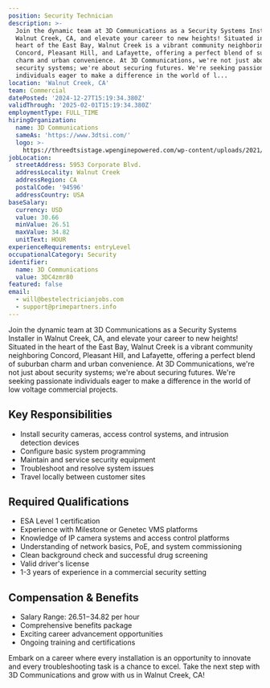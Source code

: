 ```yaml
---
position: Security Technician
description: >-
  Join the dynamic team at 3D Communications as a Security Systems Installer in
  Walnut Creek, CA, and elevate your career to new heights! Situated in the
  heart of the East Bay, Walnut Creek is a vibrant community neighboring
  Concord, Pleasant Hill, and Lafayette, offering a perfect blend of suburban
  charm and urban convenience. At 3D Communications, we're not just about
  security systems; we're about securing futures. We're seeking passionate
  individuals eager to make a difference in the world of l...
location: 'Walnut Creek, CA'
team: Commercial
datePosted: '2024-12-27T15:19:34.380Z'
validThrough: '2025-02-01T15:19:34.380Z'
employmentType: FULL_TIME
hiringOrganization:
  name: 3D Communications
  sameAs: 'https://www.3dtsi.com/'
  logo: >-
    https://threedtsistage.wpenginepowered.com/wp-content/uploads/2021/01/logo-default.png
jobLocation:
  streetAddress: 5953 Corporate Blvd.
  addressLocality: Walnut Creek
  addressRegion: CA
  postalCode: '94596'
  addressCountry: USA
baseSalary:
  currency: USD
  value: 30.66
  minValue: 26.51
  maxValue: 34.82
  unitText: HOUR
experienceRequirements: entryLevel
occupationalCategory: Security
identifier:
  name: 3D Communications
  value: 3DC4zmr80
featured: false
email:
  - will@bestelectricianjobs.com
  - support@primepartners.info
---
```




Join the dynamic team at 3D Communications as a Security Systems Installer in Walnut Creek, CA, and elevate your career to new heights! Situated in the heart of the East Bay, Walnut Creek is a vibrant community neighboring Concord, Pleasant Hill, and Lafayette, offering a perfect blend of suburban charm and urban convenience. At 3D Communications, we're not just about security systems; we're about securing futures. We're seeking passionate individuals eager to make a difference in the world of low voltage commercial projects. 

## Key Responsibilities
- Install security cameras, access control systems, and intrusion detection devices
- Configure basic system programming
- Maintain and service security equipment
- Troubleshoot and resolve system issues
- Travel locally between customer sites

## Required Qualifications
- ESA Level 1 certification
- Experience with Milestone or Genetec VMS platforms
- Knowledge of IP camera systems and access control platforms
- Understanding of network basics, PoE, and system commissioning
- Clean background check and successful drug screening
- Valid driver's license
- 1-3 years of experience in a commercial security setting

## Compensation & Benefits
- Salary Range: $26.51-$34.82 per hour
- Comprehensive benefits package
- Exciting career advancement opportunities
- Ongoing training and certifications

Embark on a career where every installation is an opportunity to innovate and every troubleshooting task is a chance to excel. Take the next step with 3D Communications and grow with us in Walnut Creek, CA!